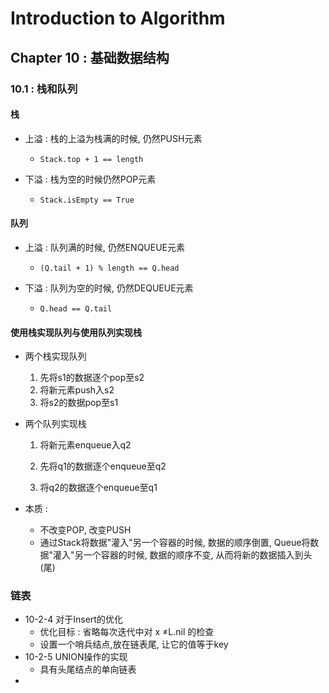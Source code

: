 # Introduction to Algorithm

##  Chapter 10 : 基础数据结构

### 10.1 : 栈和队列

#### 栈

- 上溢 : 栈的上溢为栈满的时候, 仍然PUSH元素

  - ```
    Stack.top + 1 == length
    ```

- 下溢 : 栈为空的时候仍然POP元素

  - ```
    Stack.isEmpty == True
    ```

#### 队列

- 上溢 : 队列满的时候, 仍然ENQUEUE元素

  - ```
    (Q.tail + 1) % length == Q.head

- 下溢 : 队列为空的时候, 仍然DEQUEUE元素

  - ```
    Q.head == Q.tail
    ```

#### 使用栈实现队列与使用队列实现栈

- 两个栈实现队列

  1. 先将s1的数据逐个pop至s2
  2. 将新元素push入s2
  3. 将s2的数据pop至s1

- 两个队列实现栈

  1. 将新元素enqueue入q2

  2. 先将q1的数据逐个enqueue至q2
  3. 将q2的数据逐个enqueue至q1

- 本质 :

  - 不改变POP, 改变PUSH
  - 通过Stack将数据"灌入"另一个容器的时候, 数据的顺序倒置, Queue将数据"灌入"另一个容器的时候, 数据的顺序不变, 从而将新的数据插入到头(尾)

### 链表

- 10-2-4 对于Insert的优化
  - 优化目标 : 省略每次迭代中对 x ≠L.nil 的检查
  - 设置一个哨兵结点,放在链表尾, 让它的值等于key
- 10-2-5 UNION操作的实现
  - 具有头尾结点的单向链表
- 